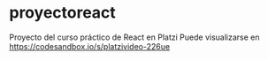 # proyectoreact
Proyecto del curso práctico de React en Platzi
Puede visualizarse en https://codesandbox.io/s/platzivideo-226ue
